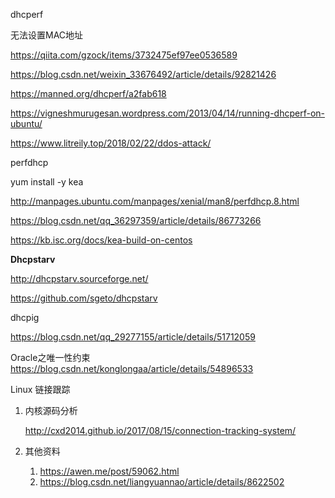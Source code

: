 

dhcperf

无法设置MAC地址

https://qiita.com/gzock/items/3732475ef97ee0536589

https://blog.csdn.net/weixin_33676492/article/details/92821426

https://manned.org/dhcperf/a2fab618

https://vigneshmurugesan.wordpress.com/2013/04/14/running-dhcperf-on-ubuntu/



https://www.litreily.top/2018/02/22/ddos-attack/



perfdhcp

yum install -y kea



http://manpages.ubuntu.com/manpages/xenial/man8/perfdhcp.8.html

https://blog.csdn.net/qq_36297359/article/details/86773266

https://kb.isc.org/docs/kea-build-on-centos



**Dhcpstarv**

http://dhcpstarv.sourceforge.net/

https://github.com/sgeto/dhcpstarv



dhcpig

https://blog.csdn.net/qq_29277155/article/details/51712059





Oracle之唯一性约束
    https://blog.csdn.net/konglongaa/article/details/54896533

Linux 链接跟踪

1. 内核源码分析

   <http://cxd2014.github.io/2017/08/15/connection-tracking-system/>

2. 其他资料

   1. <https://awen.me/post/59062.html>
   2. <https://blog.csdn.net/liangyuannao/article/details/8622502>

